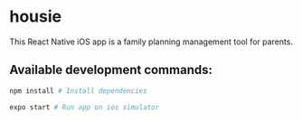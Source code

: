 # housie

This React Native iOS app is a family planning management tool for parents.

## Available development commands:
```bash
npm install # Install dependencies

expo start # Run app on ios simulator
```
